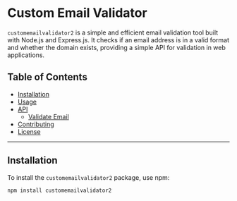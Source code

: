 # Custom Email Validator

`customemailvalidator2` is a simple and efficient email validation tool built with Node.js and Express.js. It checks if an email address is in a valid format and whether the domain exists, providing a simple API for validation in web applications.

## Table of Contents
- [Installation](#installation)
- [Usage](#usage)
- [API](#api)
  - [Validate Email](#validate-email)
- [Contributing](#contributing)
- [License](#license)

---

## Installation

To install the `customemailvalidator2` package, use npm:

```bash
npm install customemailvalidator2
